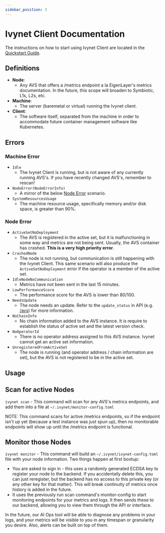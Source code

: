```yaml
---
sidebar_position: 3
---
```


# Ivynet Client Documentation

The instructions on how to start using Ivynet Client are located in the [Quickstart Guide](./QuickstartGuide.md).

## Definitions

- **Node**:
  - Any AVS that offers a /metrics endpoint a la EigenLayer's metrics documentation.
  In the future, this scope will broaden to Symbiotic, L1s, L2s, etc.
- **Machine**:
  - The server (baremetal or virtual) running the Ivynet client.
- **Client**:
  - The software itself, separated from the machine in order to accommodate future container management software like Kubernetes.

## Errors
### Machine Error

- `Idle`
  - The Ivynet Client is running, but is not aware of any currently running AVS's.
  If you have recently changed AVS's, remember to rescan!
- `NodeError(NodeErrorInfo)`
  - A mirror of the below [Node Error](#node-error) scenario.
- `SystemResourcesUsage`
  - The machine resource usage, specifically memory and/or disk space, is greater than 90%.

### Node Error
- `ActiveSetNoDeployment`
  - The AVS is registered in the active set, but it is malfunctioning in some way and metrics are not being sent.
  Usually, the AVS container has crashed.
  **This is a very high priority error**.
- `CrashedNode`
  - The node is not running, but communication is still happening with the Ivynet Client.
  This same scenario will also produce the `ActiveSetNoDeployment` error if the operator is a member of the active set.
- `IdleNodeNoCommunication`
  - Metrics have not been sent in the last 15 minutes.
- `LowPerformanceScore`
  - The performance score for the AVS is lower than 80/100.
- `NeedsUpdate`
  - The node needs an update.
  Refer to the `update_status` in API (e.g. [/avs](api_spec#get-all-avss)) for more information.
- `NoChainInfo`
  - No chain information added to the AVS instance.
  It is require to establish the status of active set and the latest version check.
- `NoOperatorId`
  - There is no operator address assigned to this AVS instance.
  Ivynet cannot get an active set information.
- `UnregisteredFromActiveSet`
  - The node is running (and operator address / chain information are set), but the AVS is not registered to be in the active set.

## Usage

## Scan for active Nodes

`ivynet scan` - This command will scan for any AVS's metrics endpoints, and add them into a file at `~/.ivynet/monitor-config.toml`

NOTE: This command scans for active /metrics endpoints, so if the endpoint isn't up yet (because a test instance was just spun up), then no monitorable endpoints will show up until the /metrics endpoint is functional.

## Monitor those Nodes

`ivynet monitor` - This command will build an `~/.ivynet/ivynet-config.toml` file with your node information. Two things happen at first bootup:

- You are asked to sign in - this uses a randomly generated ECDSA key to register your node to the backend. If you accidentally delete this, you can just reregister, but the backend has no access to this private key (or any other key for that matter). This will break continuity of metrics once history is added in the future.
- It uses the previously run scan command's monitor-config to start monitoring endpoints for your metrics and logs. It then sends these to our backend, allowing you to view them through the API or interface.

 In the future, our AI Ops tool will be able to diagnose any problems in your logs, and your metrics will be visible to you in any timespan or granularity you desire. Also, alerts can be built on top of them.
